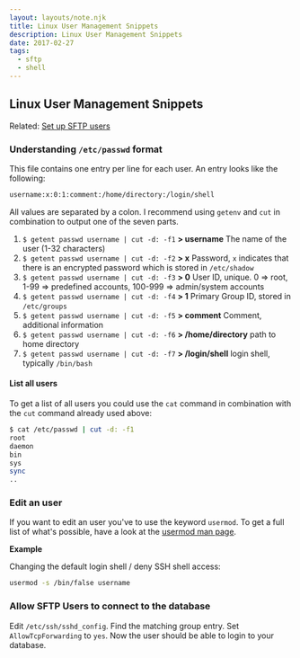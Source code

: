 ```yaml
---
layout: layouts/note.njk
title: Linux User Management Snippets
description: Linux User Management Snippets
date: 2017-02-27
tags:
  - sftp
  - shell
---
```

## Linux User Management Snippets

Related: [Set up SFTP users](https://justonestep.de/notes/20160503-1232/ "Related: Setting up SFTP users")

### Understanding `/etc/passwd` format

This file contains one entry per line for each user.
An entry looks like the following:

```bash
username:x:0:1:comment:/home/directory:/login/shell
```

All values are separated by a colon. I recommend using `getenv` and `cut` in combination to output one of the seven parts.

1. `$ getent passwd username | cut -d: -f1`
**> username**
The name of the user (1-32 characters)
1. `$ getent passwd username | cut -d: -f2`
**> x**
Password, `x` indicates that there is an encrypted password which is stored in `/etc/shadow`
1. `$ getent passwd username | cut -d: -f3`
**> 0**
User ID, unique. 0 => root, 1-99 => predefined accounts, 100-999 => admin/system accounts
1. `$ getent passwd username | cut -d: -f4`
**> 1**
Primary Group ID, stored in `/etc/groups`
1. `$ getent passwd username | cut -d: -f5`
**> comment**
Comment, additional information
1. `$ getent passwd username | cut -d: -f6`
**> /home/directory**
path to home directory
1. `$ getent passwd username | cut -d: -f7`
**> /login/shell**
login shell, typically `/bin/bash`

#### List all users

To get a list of all users you could use the `cat` command in combination with the `cut` command already used above:

```bash
$ cat /etc/passwd | cut -d: -f1
root
daemon
bin
sys
sync
..
```

### Edit an user

If you want to edit an user you've to use the keyword `usermod`. To get a full list of what's possible, have a look at the [usermod man page](https://linux.die.net/man/8/usermod).

**Example**

Changing the default login shell / deny SSH shell access:

```bash
usermod -s /bin/false username
```

### Allow SFTP Users to connect to the database

Edit `/etc/ssh/sshd_config`. Find the matching group entry. Set `AllowTcpForwarding` to `yes`. Now the user should be able to login to your database.
